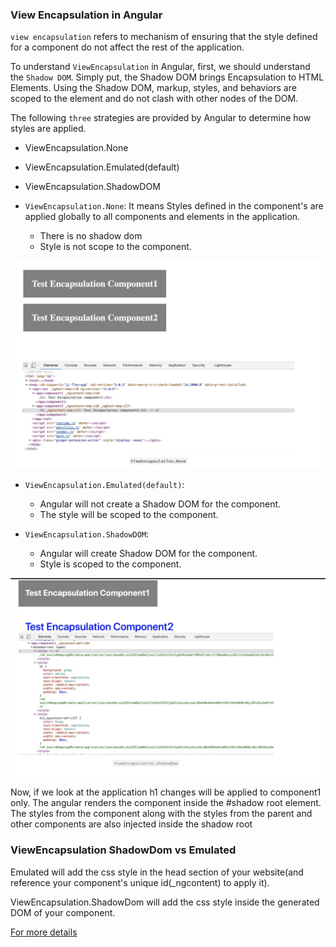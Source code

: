 ### View Encapsulation in Angular

`view encapsulation` refers to mechanism of ensuring that the style defined for a component do not affect the rest of the application.

To understand `ViewEncapsulation` in Angular, first, we should understand the `Shadow DOM`. Simply put, the Shadow DOM brings Encapsulation to HTML Elements. Using the Shadow DOM, markup, styles, and behaviors are scoped to the element and do not clash with other nodes of the DOM.

The following `three` strategies are provided by Angular to determine how styles are applied.

- ViewEncapsulation.None
- ViewEncapsulation.Emulated(default)
- ViewEncapsulation.ShadowDOM

- `ViewEncapsulation.None`: It means Styles defined in the component's are applied globally to all components and elements in the application.

  - There is no shadow dom
  - Style is not scope to the component.

![alt text](image-3.png)

- `ViewEncapsulation.Emulated(default)`:

  - Angular will not create a Shadow DOM for the component.
  - The style will be scoped to the component.

- `ViewEncapsulation.ShadowDOM`:
  - Angular will create Shadow DOM for the component.
  - Style is scoped to the component.

![alt text](image-4.png)

Now, if we look at the application h1 changes will be applied to component1 only. The angular renders the component inside the #shadow root element. The styles from the component along with the styles from the parent and other components are also injected inside the shadow root

### ViewEncapsulation ShadowDom vs Emulated

Emulated will add the css style in the head section of your website(and reference your component's unique id(\_ngcontent) to apply it).

ViewEncapsulation.ShadowDom will add the css style inside the generated DOM of your component.

[For more details](https://vibhas1892.medium.com/what-is-viewencapsulation-in-angular-58d31901901c)
